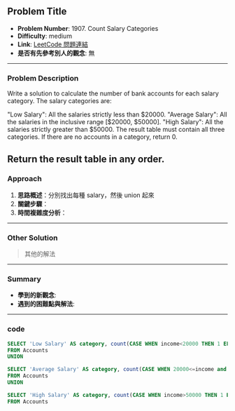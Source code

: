 ## Problem Title

- **Problem Number**:  1907. Count Salary Categories
- **Difficulty**: medium
- **Link**: [LeetCode 問題連結](https://leetcode.com/problems/count-salary-categories/description/?envType=study-plan-v2&envId=top-sql-50)
- **是否有先參考別人的觀念**: 無
---

### Problem Description

Write a solution to calculate the number of bank accounts for each salary category. The salary categories are:

"Low Salary": All the salaries strictly less than $20000.
"Average Salary": All the salaries in the inclusive range [$20000, $50000].
"High Salary": All the salaries strictly greater than $50000.
The result table must contain all three categories. If there are no accounts in a category, return 0.

Return the result table in any order.
---

### Approach

1. **思路概述**：分別找出每種 salary，然後 union 起來
2. **關鍵步驟**：
3. **時間複雜度分析**：

---

### Other Solution

> 其他的解法

---
### Summary

- **學到的新觀念**:
- **遇到的困難點與解法**:

---

### code
```sql
SELECT 'Low Salary' AS category, count(CASE WHEN income<20000 THEN 1 ELSE NULL END) as accounts_count
FROM Accounts
UNION

SELECT 'Average Salary' AS category, count(CASE WHEN 20000<=income and income<=50000 THEN 1 ELSE NULL END) as accounts_count 
FROM Accounts
UNION

SELECT 'High Salary' AS category, count(CASE WHEN income>50000 THEN 1 ELSE NULL END) as accounts_count 
FROM Accounts
```
